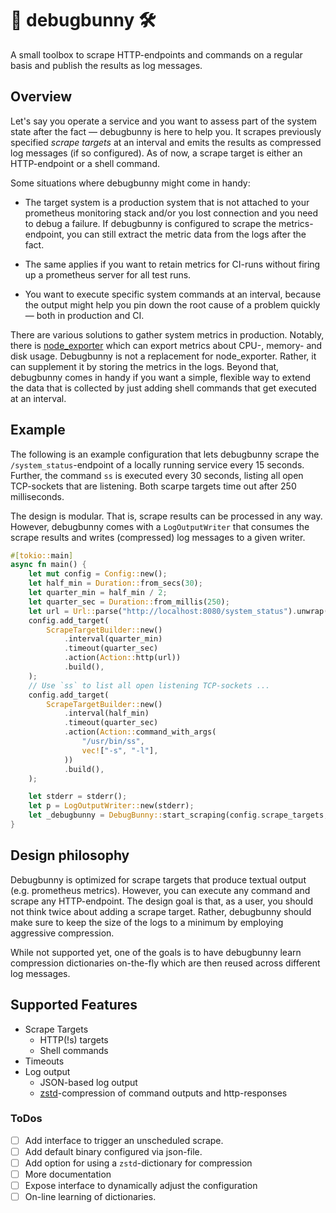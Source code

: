 # 🐰 debugbunny 🛠️

A small toolbox to scrape HTTP-endpoints and commands on a regular basis and
publish the results as log messages.

## Overview

Let's say you operate a service and you want to assess part of the system state
after the fact — debugbunny is here to help you. It scrapes previously specified
_scrape targets_ at an interval and emits the results as compressed log messages
(if so configured). As of now, a scrape target is either an HTTP-endpoint or a
shell command.

Some situations where debugbunny might come in handy:

* The target system is a production system that is not attached to your
prometheus monitoring stack and/or you lost connection and you need to debug a
failure. If debugbunny is configured to scrape the metrics-endpoint, you can
still extract the metric data from the logs after the fact.

* The same applies if you want to retain metrics for CI-runs without firing up a
prometheus server for all test runs.

* You want to execute specific system commands at an interval, because
the output might help you pin down the root cause of a problem quickly — both in
production and CI.

There are various solutions to gather system metrics in production. Notably,
there is [node_exporter](https://github.com/prometheus/node_exporter) which can
export metrics about CPU-, memory- and disk usage. Debugbunny is not a
replacement for node_exporter. Rather, it can supplement it by storing the
metrics in the logs. Beyond that, debugbunny comes in handy if you want a
simple, flexible way to extend the data that is collected by just adding shell
commands that get executed at an interval.

## Example

The following is an example configuration that lets debugbunny scrape the
`/system_status`-endpoint of a locally running service every 15 seconds.
Further, the command `ss` is executed every 30 seconds, listing all open
TCP-sockets that are listening. Both scarpe targets time out after 250
milliseconds.

The design is modular. That is, scrape results can be processed in any way.
However, debugbunny comes with a `LogOutputWriter` that consumes the scrape
results and writes (compressed) log messages to a given writer.

```rust
#[tokio::main]
async fn main() {
    let mut config = Config::new();
    let half_min = Duration::from_secs(30);
    let quarter_min = half_min / 2;
    let quarter_sec = Duration::from_millis(250);
    let url = Url::parse("http://localhost:8080/system_status").unwrap();
    config.add_target(
        ScrapeTargetBuilder::new()
            .interval(quarter_min)
            .timeout(quarter_sec)
            .action(Action::http(url))
            .build(),
    );
    // Use `ss` to list all open listening TCP-sockets ...
    config.add_target(
        ScrapeTargetBuilder::new()
            .interval(half_min)
            .timeout(quarter_sec)
            .action(Action::command_with_args(
                "/usr/bin/ss",
                vec!["-s", "-l"],
            ))
            .build(),
    );

    let stderr = stderr();
    let p = LogOutputWriter::new(stderr);
    let _debugbunny = DebugBunny::start_scraping(config.scrape_targets, p).await;
}
```

## Design philosophy

Debugbunny is optimized for scrape targets that produce textual output (e.g.
prometheus metrics). However, you can execute any command and scrape any
HTTP-endpoint. The design goal is that, as a user, you should not think twice
about adding a scrape target. Rather, debugbunny should make sure to keep the
size of the logs to a minimum by employing aggressive compression.

While not supported yet, one of the goals is to have debugbunny learn
compression dictionaries on-the-fly which are then reused across different log
messages.

## Supported Features

* Scrape Targets
  * HTTP(!s) targets
  * Shell commands
* Timeouts
* Log output
  * JSON-based log output
  * [zstd](https://github.com/facebook/zstd)-compression of command outputs and http-responses

### ToDos

- [ ] Add interface to trigger an unscheduled scrape.
- [ ] Add default binary configured via json-file.
- [ ] Add option for using a `zstd`-dictionary for compression
- [ ] More documentation
- [ ] Expose interface to dynamically adjust the configuration
- [ ] On-line learning of dictionaries.